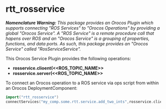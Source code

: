 
rtt\_rosservice
===============

***Nomenclature Warning:*** *This package provides an Orocos Plugin which
supports connecting "ROS Services" to "Orocos Operations" by providing
a global "Orocos Service". A "ROS Service" is a remote procedure call
that hapens over ROS and an "Orocos Service" is a grouping of properties,
functions, and data ports. As such, this package provides an "Orocos
Service" called "RosServiceService".* 

This Orocos Service Plugin provides the following operations:
* **rosservice.clioent(<<ROS\_TOPIC\_NAME>>**
* **rosservice.server(<<ROS\_TOPIC\_NAME>>**

To connect an Orocos operation to a ROS service via ops script from within an
Orocos DeploymentComponent: 

```cpp
import("rtt_rosservice")
connectServices("my_comp.some.rtt.service.add_two_ints",rosservice.client("/some/ros/namespace/add_two_ints"))
```




